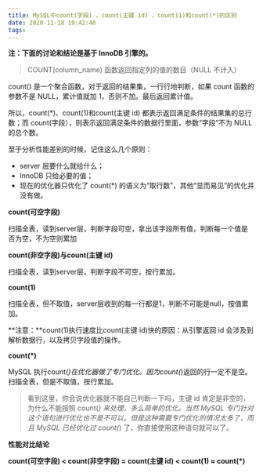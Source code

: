 ```yaml
---
title: MySQL中count(字段) ，count(主键 id) ，count(1)和count(*)的区别
date: 2020-11-18 19:42:40
tags:
---
```


**注：下面的讨论和结论是基于 InnoDB 引擎的。**

<!--more-->

> COUNT(column_name) 函数返回指定列的值的数目（NULL 不计入）

count() 是一个聚合函数，对于返回的结果集，一行行地判断，如果 count 函数的参数不是 NULL，累计值就加 1，否则不加。最后返回累计值。

所以，count(*)、count(1)和count(主键 id) 都表示返回满足条件的结果集的总行数；而 count(字段），则表示返回满足条件的数据行里面，参数“字段”不为 NULL 的总个数。



至于分析性能差别的时候，记住这么几个原则：

- server 层要什么就给什么；
- InnoDB 只给必要的值；
- 现在的优化器只优化了 count(*) 的语义为“取行数”，其他“显而易见”的优化并没有做。

**count(可空字段)**

扫描全表，读到server层，判断字段可空，拿出该字段所有值，判断每一个值是否为空，不为空则累加

**count(非空字段)与count(主键 id)**

扫描全表，读到server层，判断字段不可空，按行累加。

**count(1)**

扫描全表，但不取值，server层收到的每一行都是1，判断不可能是null，按值累加。

**注意：**count(1)执行速度比count(主键 id)快的原因：从引擎返回 id 会涉及到解析数据行，以及拷贝字段值的操作。

**count(\*)**

MySQL 执行count(*)在优化器做了专门优化。因为count(*)返回的行一定不是空。扫描全表，但是不取值，按行累加。



> 看到这里，你会说优化器就不能自己判断一下吗，主键 id 肯定是非空的，为什么不能按照 count(*) 来处理，多么简单的优化。当然 MySQL 专门针对这个语句进行优化也不是不可以。但是这种需要专门优化的情况太多了，而且 MySQL 已经优化过 count(*) 了，你直接使用这种语句就可以了。



**性能对比结论**

**count(可空字段) < count(非空字段) = count(主键 id) < count(1) ≈ count(\*)**